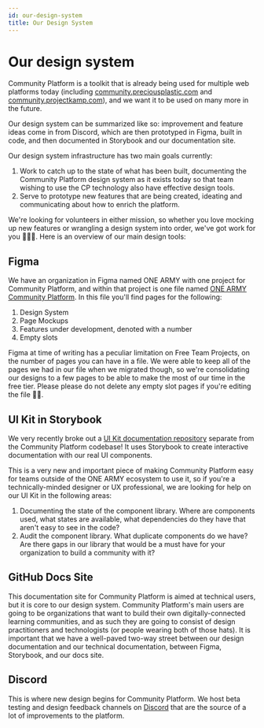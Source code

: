 ```yaml
---
id: our-design-system
title: Our Design System
---
```


# Our design system

Community Platform is a toolkit that is already being used for multiple web platforms today (including [community.preciousplastic.com](https://community.preciousplastic.com) and [community.projectkamp.com](https://community.projectkamp.com)), and we want it to be used on many more in the future.

Our design system can be summarized like so: improvement and feature ideas come in from Discord, which are then prototyped in Figma, built in code, and then documented in Storybook and our documentation site.

Our design system infrastructure has two main goals currently:

1. Work to catch up to the state of what has been built, documenting the Community Platform design system as it exists today so that team wishing to use the CP technology also have effective design tools.
2. Serve to prototype new features that are being created, ideating and communicating about how to enrich the platform.

We're looking for volunteers in either mission, so whether you love mocking up new features or wrangling a design system into order, we've got work for you 👩🏻‍💻. Here is an overview of our main design tools:

## Figma

We have an organization in Figma named ONE ARMY with one project for Community Platform, and within that project is one file named [ONE ARMY Community Platform](https://www.figma.com/file/nPDwFo0Ee4wcHvtnEGtAu9/ONE-ARMY-Community-Platform). In this file you'll find pages for the following:

1. Design System
2. Page Mockups
3. Features under development, denoted with a number
4. Empty slots

Figma at time of writing has a peculiar limitation on Free Team Projects, on the number of pages you can have in a file. We were able to keep all of the pages we had in our file when we migrated though, so we're consolidating our designs to a few pages to be able to make the most of our time in the free tier. Please please do not delete any empty slot pages if you're editing the file 🙏🏻.

## UI Kit in Storybook

We very recently broke out a [UI Kit documentation repository](https://github.com/ONEARMY/community-platform/blob/master/packages/components/README.md) separate from the Community Platform codebase! It uses Storybook to create interactive documentation with our real UI components.

This is a very new and important piece of making Community Platform easy for teams outside of the ONE ARMY ecosystem to use it, so if you're a technically-minded designer or UX professional, we are looking for help on our UI Kit in the following areas:

1. Documenting the state of the component library. Where are components used, what states are available, what dependencies do they have that aren't easy to see in the code?
2. Audit the component library. What duplicate components do we have? Are there gaps in our library that would be a must have for your organization to build a community with it?

## GitHub Docs Site

This documentation site for Community Platform is aimed at technical users, but it is core to our design system. Community Platform's main users are going to be organizations that want to build their own digitally-connected learning communities, and as such they are going to consist of design practitioners and technologists (or people wearing both of those hats). It is important that we have a well-paved two-way street between our design documentation and our technical documentation, between Figma, Storybook, and our docs site.

## Discord

This is where new design begins for Community Platform. We host beta testing and design feedback channels on [Discord](https://discord.com/channels/586676777334865928/949339971792306206) that are the source of a lot of improvements to the platform.
